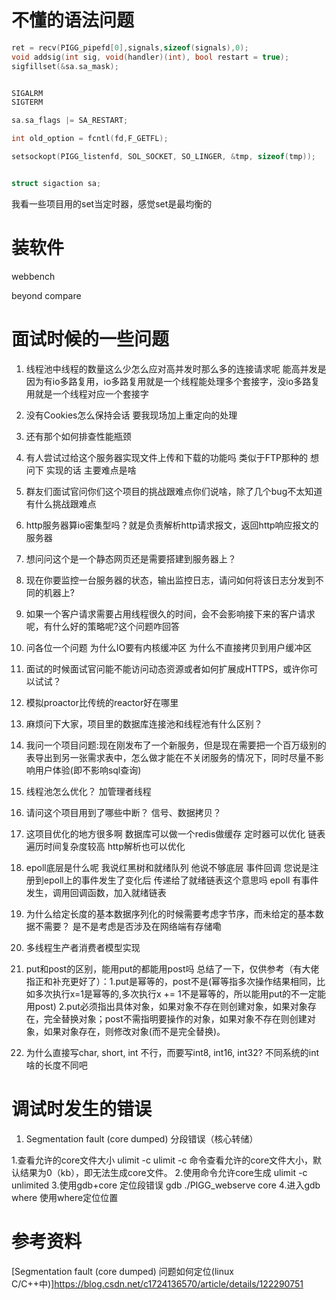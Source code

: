 # 不懂的语法问题
```cpp
ret = recv(PIGG_pipefd[0],signals,sizeof(signals),0);
void addsig(int sig, void(handler)(int), bool restart = true);
sigfillset(&sa.sa_mask);


SIGALRM
SIGTERM

sa.sa_flags |= SA_RESTART;

int old_option = fcntl(fd,F_GETFL);

setsockopt(PIGG_listenfd, SOL_SOCKET, SO_LINGER, &tmp, sizeof(tmp));


struct sigaction sa;
```
我看一些项目用的set当定时器，感觉set是最均衡的



# 装软件

webbench

beyond compare
# 面试时候的一些问题

1. 线程池中线程的数量这么少怎么应对高并发时那么多的连接请求呢
能高并发是因为有io多路复用，io多路复用就是一个线程能处理多个套接字，没io多路复用就是一个线程对应一个套接字
2. 没有Cookies怎么保持会话
要我现场加上重定向的处理

3. 还有那个如何排查性能瓶颈

4. 有人尝试过给这个服务器实现文件上传和下载的功能吗 类似于FTP那种的
想问下 实现的话 主要难点是啥

5. 群友们面试官问你们这个项目的挑战跟难点你们说啥，除了几个bug不太知道有什么挑战跟难点

6. http服务器算io密集型吗？就是负责解析http请求报文，返回http响应报文的服务器

7. 想问问这个是一个静态网页还是需要搭建到服务器上？

8. 现在你要监控一台服务器的状态，输出监控日志，请问如何将该日志分发到不同的机器上?

9. 如果一个客户请求需要占用线程很久的时间，会不会影响接下来的客户请求呢，有什么好的策略呢?这个问题咋回答

10. 问各位一个问题 为什么IO要有内核缓冲区 为什么不直接拷贝到用户缓冲区

11. 面试的时候面试官问能不能访问动态资源或者如何扩展成HTTPS，或许你可以试试？

12. 模拟proactor比传统的reactor好在哪里

13. 麻烦问下大家，项目里的数据库连接池和线程池有什么区别？

14. 我问一个项目问题:现在刚发布了一个新服务，但是现在需要把一个百万级别的表导出到另一张需求表中，怎么做才能在不关闭服务的情况下，同时尽量不影响用户体验(即不影响sql查询)

15. 线程池怎么优化？
加管理者线程

16. 请问这个项目用到了哪些中断？
信号、数据拷贝？

17. 这项目优化的地方很多啊
数据库可以做一个redis做缓存
定时器可以优化
链表遍历时间复杂度较高
http解析也可以优化

18. epoll底层是什么呢
我说红黑树和就绪队列 他说不够底层
事件回调
您说是注册到epoll上的事件发生了变化后 传递给了就绪链表这个意思吗
epoll 有事件发生，调用回调函数，加入就绪链表

19. 为什么给定长度的基本数据序列化的时候需要考虑字节序，而未给定的基本数据不需要？
是不是考虑是否涉及在网络端有存储嘞

20. 多线程生产者消费者模型实现

21. put和post的区别，能用put的都能用post吗
总结了一下，仅供参考（有大佬指正和补充更好了）：1.put是幂等的，post不是(幂等指多次操作结果相同，比如多次执行x=1是幂等的,多次执行x += 1不是幂等的，所以能用put的不一定能用post) 2.put必须指出具体对象，如果对象不存在则创建对象，如果对象存在，完全替换对象；post不需指明要操作的对象，如果对象不存在则创建对象，如果对象存在，则修改对象(而不是完全替换)。

22. 为什么直接写char, short, int 不行，而要写int8, int16, int32?
不同系统的int 啥的长度不同吧



# 调试时发生的错误
1. Segmentation fault (core dumped)
分段错误（核心转储）

1.查看允许的core文件大小
ulimit -c
ulimit -c 命令查看允许的core文件大小，默认结果为0（kb），即无法生成core文件。
2.使用命令允许core生成
ulimit -c unlimited
3.使用gdb+core 定位段错误
gdb ./PIGG_webserve core
4.进入gdb
where
使用where定位位置


# 参考资料
[Segmentation fault (core dumped) 问题如何定位(linux C/C++中)]https://blog.csdn.net/c1724136570/article/details/122290751







